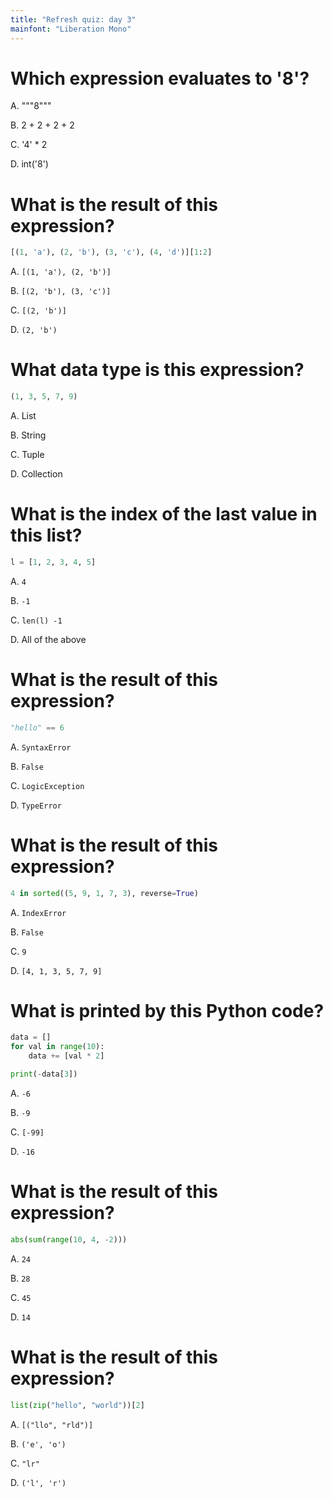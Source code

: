 ```yaml
---
title: "Refresh quiz: day 3"
mainfont: "Liberation Mono"
---
```


# Which expression evaluates to '8'?

A.  """8"""

B.  2 + 2 + 2 + 2

C.  '4' * 2

D.  int('8')

# What is the result of this expression?

```python
[(1, 'a'), (2, 'b'), (3, 'c'), (4, 'd')][1:2]
```

A.  `[(1, 'a'), (2, 'b')]`

B.  `[(2, 'b'), (3, 'c')]`

C.  `[(2, 'b')]`

D.  `(2, 'b')`


# What data type is this expression?

```python
(1, 3, 5, 7, 9)
```

A.  List

B.  String

C.  Tuple

D.  Collection


# What is the index of the last value in this list?

```python
l = [1, 2, 3, 4, 5]
```

A.  `4`

B.  `-1`

C.  `len(l) -1`

D.  All of the above


# What is the result of this expression?

```python
"hello" == 6
```

A.  `SyntaxError`

B.  `False`

C.  `LogicException`

D.  `TypeError`

# What is the result of this expression?

```python
4 in sorted((5, 9, 1, 7, 3), reverse=True)
```

A.  `IndexError`

B.  `False`

C.  `9`

D.  `[4, 1, 3, 5, 7, 9]`


# What is printed by this Python code?

```python
data = []
for val in range(10):
    data += [val * 2]

print(-data[3])
```

A.  `-6`

B.  `-9`

C.  `[-99]`

D.  `-16`


# What is the result of this expression?

```python
abs(sum(range(10, 4, -2)))
```

A.  `24`

B.  `28`

C.  `45`

D.  `14`


# What is the result of this expression?

```python
list(zip("hello", "world"))[2]
```

A.  `[("llo", "rld")]`

B.  `('e', 'o')`

C.  `"lr"`

D.  `('l', 'r')`
